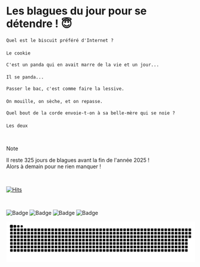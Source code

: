 
<h1>Les blagues du jour pour se détendre ! 😇</h1>

```diff
Quel est le biscuit préféré d'Internet ?

Le cookie
```

```diff
C'est un panda qui en avait marre de la vie et un jour...

Il se panda...
```

```diff
Passer le bac, c'est comme faire la lessive.

On mouille, on sèche, et on repasse.
```

```diff
Quel bout de la corde envoie-t-on à sa belle-mère qui se noie ?

Les deux
```

<br/>

> [!NOTE]
> Il reste 325 jours de blagues avant la fin de l'année 2025 ! <br/>
> Alors à demain pour ne rien manquer !

<br/>


[![Hits](https://hits.seeyoufarm.com/api/count/incr/badge.svg?url=https%3A%2F%2Fgithub.com%2FClems02%2Fhit-counter&count_bg=%23003E80&title_bg=%235C9FE1&icon=powershell.svg&icon_color=%23FFFFFF&title=Visite&edge_flat=false)](https://hits.seeyoufarm.com)


<br/>


![Badge](https://img.shields.io/badge/Last%20updated%20on-white?style=for-the-badge&logo=clockify)   ![Badge](https://img.shields.io/badge/10/02-white?style=for-the-badge) ![Badge](https://img.shields.io/badge/at-white?style=for-the-badge) ![Badge](https://img.shields.io/badge/03:00-white?style=for-the-badge)


<p align="center">
 <img width="1000" src="assets/github-snake.svg" alt="snake"/>
</p>
